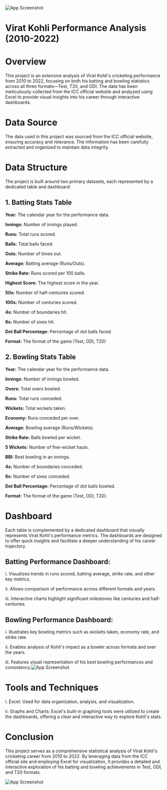


![App Screenshot](https://encrypted-tbn0.gstatic.com/images?q=tbn:ANd9GcSqFiQeglKc0KGQmBE1cBmAlpS2TLzWfRVojZWWNam8u_vZlblXU8U_B-s&s=10)


# Virat Kohli Performance Analysis (2010-2022)

# Overview

This project is an extensive analysis of Virat Kohli's cricketing performance from 2010 to 2022, focusing on both his batting and bowling statistics across all three formats—Test, T20, and ODI. The data has been meticulously collected from the ICC official website and analyzed using Excel to provide visual insights into his career through interactive dashboards.

# Data Source
The data used in this project was sourced from the ICC official website, ensuring accuracy and relevance. The information has been carefully extracted and organized to maintain data integrity.
# Data Structure
The project is built around two primary datasets, each represented by a dedicated table and dashboard:

## 1. Batting Stats Table
__Year:__ The calendar year for the performance data.

__Innings:__ Number of innings played.

__Runs:__ Total runs scored.

__Balls:__ Total balls faced.

__Outs:__ Number of times out.

__Average:__ Batting average (Runs/Outs).

__Strike Rate:__ Runs scored per 100 balls.

__Highest Score:__ The highest score in the year.

__50s:__ Number of half-centuries scored.

__100s:__ Number of centuries scored.

__4s:__ Number of boundaries hit.

__6s:__ Number of sixes hit.

__Dot Ball Percentage:__ Percentage of dot balls faced.

__Format:__ The format of the game (Test, ODI, T20)




## 2. Bowling Stats Table
__Year:__ The calendar year for the performance data.

__Innings:__ Number of innings bowled.

__Overs:__ Total overs bowled.

__Runs:__ Total runs conceded.

__Wickets:__ Total wickets taken.

__Economy:__ Runs conceded per over.

__Average:__ Bowling average (Runs/Wickets).

__Strike Rate:__ Balls bowled per wicket.

__5 Wickets:__ Number of five-wicket hauls.

__BBI:__ Best bowling in an innings.

__4s:__ Number of boundaries conceded.

__6s:__ Number of sixes conceded.

__Dot Ball Percentage:__ Percentage of dot balls bowled.

__Format:__ The format of the game (Test, ODI, T20).
# Dashboard
Each table is complemented by a dedicated dashboard that visually represents Virat Kohli's performance metrics. The dashboards are designed to offer quick insights and facilitate a deeper understanding of his career trajectory.

## Batting Performance Dashboard:

i. Visualizes trends in runs scored, batting average, strike rate, and other key metrics.

ii. Allows comparison of performance across different formats and years.

iii. Interactive charts highlight significant milestones like centuries and half-centuries.

## Bowling Performance Dashboard:

i. Illustrates key bowling metrics such as wickets taken, economy rate, and strike rate.

ii. Enables analysis of Kohli's impact as a bowler across formats and over the years.

iii. Features visual representation of his best bowling performances and consistency.![App Screenshot](https://encrypted-tbn0.gstatic.com/images?q=tbn:ANd9GcR95P1c2KmZxY5zlEeBSFQKBWV6EtoZHrwnDfOagRBEV3v_uyHy3J3R6qUe&s=10)
# Tools and Techniques
i. Excel: Used for data organization, analysis, and visualization.

ii. Graphs and Charts: Excel's built-in graphing tools were utilized to create the dashboards, offering a clear and interactive way to explore Kohli's stats.
# Conclusion
This project serves as a comprehensive statistical analysis of Virat Kohli's cricketing career from 2010 to 2022. By leveraging data from the ICC official site and employing Excel for visualization, it provides a detailed and interactive exploration of his batting and bowling achievements in Test, ODI, and T20 formats.

![App Screenshot](https://encrypted-tbn0.gstatic.com/images?q=tbn:ANd9GcTBzKOzRtDcctdMiS0ILoRoP2Y0yfV8RXzLvPEnyUGVo6iLNWDYc4vZzks8&s=10)
